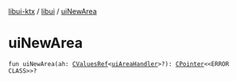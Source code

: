 [libui-ktx](../index.md) / [libui](index.md) / [uiNewArea](./ui-new-area.md)

# uiNewArea

`fun uiNewArea(ah: `[`CValuesRef`](../kotlinx.cinterop/-c-values-ref/index.md)`<`[`uiAreaHandler`](ui-area-handler/index.md)`>?): `[`CPointer`](../kotlinx.cinterop/-c-pointer/index.md)`<<ERROR CLASS>>?`